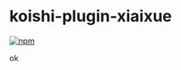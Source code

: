 # koishi-plugin-xiaixue

[![npm](https://img.shields.io/npm/v/koishi-plugin-xiaixue?style=flat-square)](https://www.npmjs.com/package/koishi-plugin-xiaixue)

ok

